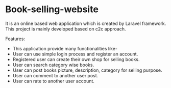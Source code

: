 # Book-selling-website
It is an online based web application which is created by Laravel framework. This project is mainly developed based on c2c approach.

Features:
- This application provide many functionalities like-
- User can use simple login process and register an account.
- Registered user can create their own shop for selling books.
- User can search category wise books.
- User can post books picture, description, category for selling
purpose.
- User can comment to another user post.
- User can rate to another user account.
